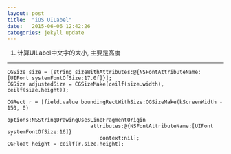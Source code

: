 ```yaml
---
layout: post
title:  "iOS UILabel"
date:   2015-06-06 12:42:26
categories: jekyll update
---
```


1. 计算UILabel中文字的大小, 主要是高度
---

	CGSize size = [string sizeWithAttributes:@{NSFontAttributeName: [UIFont systemFontOfSize:17.0f]}];
	CGSize adjustedSize = CGSizeMake(ceilf(size.width), ceilf(size.height));

    CGRect r = [field.value boundingRectWithSize:CGSizeMake(kScreenWidth - 150, 0)
                                  options:NSStringDrawingUsesLineFragmentOrigin
                               attributes:@{NSFontAttributeName:[UIFont systemFontOfSize:16]}
                                  context:nil];
    CGFloat height = ceilf(r.size.height);

